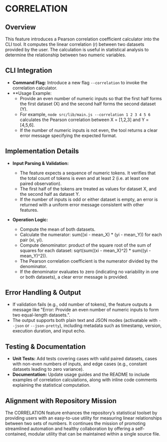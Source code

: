 # CORRELATION

## Overview
This feature introduces a Pearson correlation coefficient calculator into the CLI tool. It computes the linear correlation (r) between two datasets provided by the user. The calculation is useful in statistical analysis to determine the relationship between two numeric variables.

## CLI Integration
- **Command Flag:** Introduce a new flag `--correlation` to invoke the correlation calculator.
- **Usage Example:
  - Provide an even number of numeric inputs so that the first half forms the first dataset (X) and the second half forms the second dataset (Y).
  - For example, `node src/lib/main.js --correlation 1 2 3 4 5 6` calculates the Pearson correlation between X = [1,2,3] and Y = [4,5,6].
  - If the number of numeric inputs is not even, the tool returns a clear error message specifying the expected format.

## Implementation Details
- **Input Parsing & Validation:**
  - The feature expects a sequence of numeric tokens. It verifies that the total count of tokens is even and at least 2 (i.e. at least one paired observation).
  - The first half of the tokens are treated as values for dataset X, and the second half as dataset Y.
  - If the number of inputs is odd or either dataset is empty, an error is returned with a uniform error message consistent with other features.

- **Operation Logic:**
  - Compute the mean of both datasets.
  - Calculate the numerator: sum((xi - mean_X) * (yi - mean_Y)) for each pair (xi, yi).
  - Compute denominator: product of the square root of the sum of squares for each dataset: sqrt(sum((xi - mean_X)^2) * sum((yi - mean_Y)^2)).
  - The Pearson correlation coefficient is the numerator divided by the denominator.
  - If the denominator evaluates to zero (indicating no variability in one or both datasets), a clear error message is provided.

## Error Handling & Output
- If validation fails (e.g., odd number of tokens), the feature outputs a message like "Error: Provide an even number of numeric inputs to form two equal-length datasets.".
- The output supports both plain text and JSON modes (activatable with `--json` or `--json-pretty`), including metadata such as timestamp, version, execution duration, and input echo.

## Testing & Documentation
- **Unit Tests:** Add tests covering cases with valid paired datasets, cases with non-even numbers of inputs, and edge cases (e.g., constant datasets leading to zero variance).
- **Documentation:** Update usage guides and the README to include examples of correlation calculations, along with inline code comments explaining the statistical computation.

## Alignment with Repository Mission
The CORRELATION feature enhances the repository’s statistical toolset by providing users with an easy-to-use utility for measuring linear relationships between two sets of numbers. It continues the mission of promoting streamlined automation and healthy collaboration by offering a self-contained, modular utility that can be maintained within a single source file.
